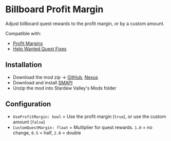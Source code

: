 ﻿# Billboard Profit Margin

Adjust billboard quest rewards to the profit margin, or by a custom amount.

Compatible with:
- [Profit Margins](https://www.nexusmods.com/stardewvalley/mods/4663)
- [Help Wanted Quest Fixes](https://www.nexusmods.com/stardewvalley/mods/2644)

## Installation

- Download the mod zip ->
	[GitHub](https://github.com/desto-git/sdv-mods/releases),
	[Nexus](https://www.nexusmods.com/stardewvalley/mods/6948)
- Download and install [SMAPI](https://smapi.io/)
- Unzip the mod into Stardew Valley's Mods folder

## Configuration

- `UseProfitMargin: bool` = Use the profit margin (`true`), or use the custom amount (`false`)
- `CustomQuestMargin: float` = Multiplier for quest rewards. `1.0` = no change, `0.5` = half, `2.0` = double